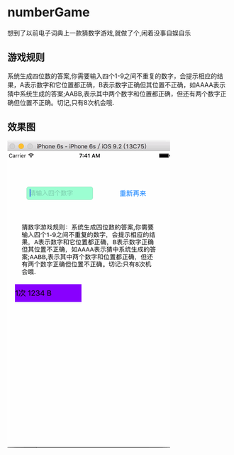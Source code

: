 # numberGame
想到了以前电子词典上一款猜数字游戏,就做了个,闲着没事自娱自乐

## 游戏规则
系统生成四位数的答案,你需要输入四个1-9之间不重复的数字，会提示相应的结果，A表示数字和它位置都正确，B表示数字正确但其位置不正确，如AAAA表示猜中系统生成的答案;AABB,表示其中两个数字和位置都正确，但还有两个数字正确但位置不正确。切记,只有8次机会哦.

## 效果图
![image](https://github.com/sevenOnclass/numberGame/blob/master/screen_numbergame.gif)
